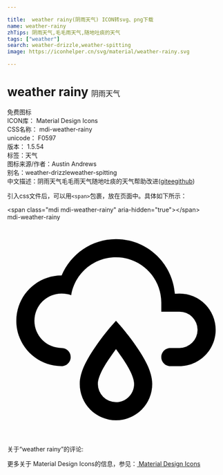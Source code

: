 ```yaml
---

title:  weather rainy(阴雨天气) ICON转svg、png下载
name: weather-rainy
zhTips: 阴雨天气,毛毛雨天气,随地吐痰的天气
tags: ["weather"]
search: weather-drizzle,weather-spitting
image: https://iconhelper.cn/svg/material/weather-rainy.svg

---
```


# weather rainy  <small style="font-size: 60%;font-weight: 100">阴雨天气</small>


<div class="detail-page">
<p>
<span><span class="badge-success badge">免费图标</span> </span>
<br/>
<span>
ICON库：
<span class="badge-secondary badge">Material Design Icons</span> 
</span>
<br/>
<span>
CSS名称：
<span class="badge-secondary badge">mdi-weather-rainy</span> 
</span>
<br/>
<span>
unicode：
<span class="badge-secondary badge">F0597</span> 
<copy-btn content='F0597' btn-title=""></copy-btn>
<copy-btn :content='String.fromCodePoint(parseInt("F0597", 16))' btn-title="复制U"></copy-btn>
</span>
<br/>
<span>
版本：
<span class="badge-secondary badge">1.5.54</span> 
</span><br/><span>标签：<span class="badge-light badge"><router-link to="/tags/weather.html">天气</router-link></span></span>
<br/>
<span>图标来源/作者：<span class="badge-light badge">Austin Andrews</span></span> 
<br/>
<span>别名：<span class="badge-light badge">weather-drizzle</span><span class="badge-light badge">weather-spitting</span></span><br/><span class="zh-detail">中文描述：<span class="badge-primary badge">阴雨天气</span><span class="badge-primary badge">毛毛雨天气</span><span class="badge-primary badge">随地吐痰的天气</span><span class="help-link"><span>帮助改进</span>(<a href="https://gitee.com/liuwave/icon-helper/edit/master/json/material/weather-rainy.json" target="_blank" rel="noopener noreferrer">gitee</a><a href="https://github.com/liuwave/icon-helper/edit/master/json/material/weather-rainy.json" target="_blank" rel="noopener noreferrer">github</a></span>)</span><br/>
</p>
</div>
<div class="alert alert-dark">
  <i class="mdi mdi-weather-rainy mdi-48px"></i>
  <i class="mdi mdi-weather-rainy mdi-36px"></i>
  <i class="mdi mdi-weather-rainy mdi-24px"></i>
  <i class="mdi mdi-weather-rainy mdi-18px"></i>
</div>
<div>
  <p>引入css文件后，可以用<code>&lt;span&gt;</code>包裹，放在页面中。具体如下所示：    
  </p>
  <div class="alert alert-primary" style="font-size: 14px">
    &lt;span class="mdi mdi-weather-rainy" aria-hidden="true"&gt;&lt;/span&gt;
    <copy-btn content='<span class="mdi mdi-weather-rainy" aria-hidden="true"></span>'></copy-btn>
  </div>
  <div class="alert alert-secondary">
    <i class="mdi mdi-weather-rainy"
    style="font-size: 24px"
    aria-hidden="true"></i> mdi-weather-rainy
    <copy-btn content="mdi-weather-rainy" btn-title="复制图标名称"></copy-btn>
  </div>
</div>
<div id="svg" class="svg-wrap">
<svg xmlns="http://www.w3.org/2000/svg" viewBox="0 0 24 24"><path d="M6,14.03A1,1 0 0,1 7,15.03C7,15.58 6.55,16.03 6,16.03C3.24,16.03 1,13.79 1,11.03C1,8.27 3.24,6.03 6,6.03C7,3.68 9.3,2.03 12,2.03C15.43,2.03 18.24,4.69 18.5,8.06L19,8.03A4,4 0 0,1 23,12.03C23,14.23 21.21,16.03 19,16.03H18C17.45,16.03 17,15.58 17,15.03C17,14.47 17.45,14.03 18,14.03H19A2,2 0 0,0 21,12.03A2,2 0 0,0 19,10.03H17V9.03C17,6.27 14.76,4.03 12,4.03C9.5,4.03 7.45,5.84 7.06,8.21C6.73,8.09 6.37,8.03 6,8.03A3,3 0 0,0 3,11.03A3,3 0 0,0 6,14.03M12,14.15C12.18,14.39 12.37,14.66 12.56,14.94C13,15.56 14,17.03 14,18C14,19.11 13.1,20 12,20A2,2 0 0,1 10,18C10,17.03 11,15.56 11.44,14.94C11.63,14.66 11.82,14.4 12,14.15M12,11.03L11.5,11.59C11.5,11.59 10.65,12.55 9.79,13.81C8.93,15.06 8,16.56 8,18A4,4 0 0,0 12,22A4,4 0 0,0 16,18C16,16.56 15.07,15.06 14.21,13.81C13.35,12.55 12.5,11.59 12.5,11.59" /></svg>
</div>
<detail full-name='mdi-weather-rainy'></detail>
<div>
<p>关于“weather rainy”的评论:</p>
</div>
<Vssue title="关于“weather rainy”的评论" ></Vssue>    
<div><p>更多关于 Material Design Icons的信息，参见：<a target="_blank" href="https://iconhelper.cn/material.html"> Material Design Icons</a>
</p></div>
